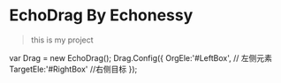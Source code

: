 # EchoDrag By Echonessy

> this is my project

 var Drag =  new EchoDrag();
    Drag.Config({
        OrgEle:'#LeftBox', // 左侧元素
        TargetEle:'#RightBox' //右侧目标
    });
